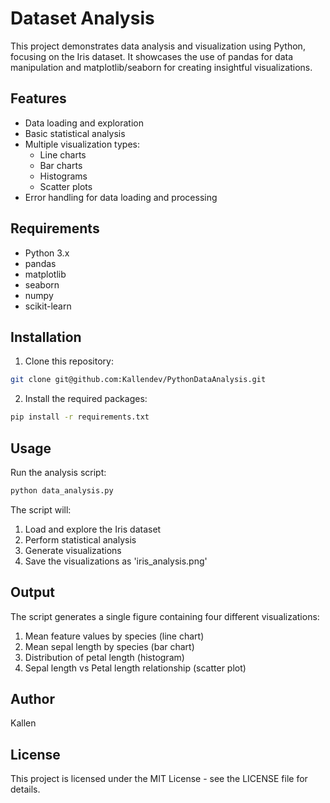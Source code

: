 #  Dataset Analysis

This project demonstrates data analysis and visualization using Python, focusing on the Iris dataset. It showcases the use of pandas for data manipulation and matplotlib/seaborn for creating insightful visualizations.

## Features

- Data loading and exploration
- Basic statistical analysis
- Multiple visualization types:
  - Line charts
  - Bar charts
  - Histograms
  - Scatter plots
- Error handling for data loading and processing

## Requirements

- Python 3.x
- pandas
- matplotlib
- seaborn
- numpy
- scikit-learn

## Installation

1. Clone this repository:
```bash
git clone git@github.com:Kallendev/PythonDataAnalysis.git
```

2. Install the required packages:
```bash
pip install -r requirements.txt
```

## Usage

Run the analysis script:
```bash
python data_analysis.py
```

The script will:
1. Load and explore the Iris dataset
2. Perform statistical analysis
3. Generate visualizations
4. Save the visualizations as 'iris_analysis.png'

## Output

The script generates a single figure containing four different visualizations:
1. Mean feature values by species (line chart)
2. Mean sepal length by species (bar chart)
3. Distribution of petal length (histogram)
4. Sepal length vs Petal length relationship (scatter plot)

## Author

Kallen

## License

This project is licensed under the MIT License - see the LICENSE file for details. 
